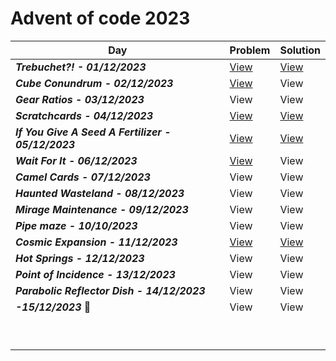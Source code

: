 # Advent of code 2023


| Day  | Problem | Solution |
| ------------- | ------------- | ------------- |
| ***Trebuchet?! - 01/12/2023***  | [View](https://github.com/NadyaRadeva/Advent-of-code-2023/blob/main/Day%201%20-%20Trebuchet/Problem) | [View](https://github.com/NadyaRadeva/Advent-of-code-2023/blob/main/Day%201%20-%20Trebuchet/Source.cpp) |
| ***Cube Conundrum - 02/12/2023***  | [View](https://github.com/NadyaRadeva/Advent-of-code-2023/blob/main/Day%202%20-%20Cube%20Conundrum/Problem) | View |
|***Gear Ratios - 03/12/2023*** | View | View |
| ***Scratchcards - 04/12/2023*** | [View](https://github.com/NadyaRadeva/Advent-of-code-2023/blob/main/Day%204%20-%20Scratchcards/Problem) | [View](https://github.com/NadyaRadeva/Advent-of-code-2023/blob/main/Day%204%20-%20Scratchcards/Source.cpp) |
| ***If You Give A Seed A Fertilizer - 05/12/2023***  | [View](https://github.com/NadyaRadeva/Advent-of-code-2023/blob/main/Day%205%20-%20If%20You%20Give%20A%20Seed%20A%20Fertilizer/Problem) | [View](https://github.com/NadyaRadeva/Advent-of-code-2023/blob/main/Day%205%20-%20If%20You%20Give%20A%20Seed%20A%20Fertilizer/Source.cpp)  |
| ***Wait For It - 06/12/2023***  |  [View](https://github.com/NadyaRadeva/Advent-of-code-2023/blob/main/Day%206%20-%20Wait%20For%20It/Problem) | View |
| ***Camel Cards - 07/12/2023***  | View | View |
| ***Haunted Wasteland - 08/12/2023***  | View | View |
| ***Mirage Maintenance - 09/12/2023***  | View | View |
| ***Pipe maze - 10/10/2023*** | View | View |
| ***Cosmic Expansion - 11/12/2023***| [View](https://github.com/NadyaRadeva/Advent-of-code-2023/blob/main/Day%2011%20-%20Cosmic%20Expansion/Problem) | [View](https://github.com/NadyaRadeva/Advent-of-code-2023/blob/main/Day%2011%20-%20Cosmic%20Expansion/Source.cpp) |
| ***Hot Springs - 12/12/2023*** | View | View |
| ***Point of Incidence - 13/12/2023*** | View | View |
| ***Parabolic Reflector Dish - 14/12/2023***| View | View |
| ***-15/12/2023***  :birthday: | View | View |
| | | |
| | | |
| | | |
| | | |
| | | |
| | | |
| | | |
| | | |
| | | |
